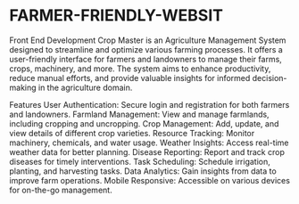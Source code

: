 # FARMER-FRIENDLY-WEBSIT
Front End Development
Crop Master is an Agriculture Management System designed to streamline and optimize various farming processes. It offers a user-friendly interface for farmers and landowners to manage their farms, crops, machinery, and more. The system aims to enhance productivity, reduce manual efforts, and provide valuable insights for informed decision-making in the agriculture domain.

Features
User Authentication: Secure login and registration for both farmers and landowners.
Farmland Management: View and manage farmlands, including cropping and uncropping.
Crop Management: Add, update, and view details of different crop varieties.
Resource Tracking: Monitor machinery, chemicals, and water usage.
Weather Insights: Access real-time weather data for better planning.
Disease Reporting: Report and track crop diseases for timely interventions.
Task Scheduling: Schedule irrigation, planting, and harvesting tasks.
Data Analytics: Gain insights from data to improve farm operations.
Mobile Responsive: Accessible on various devices for on-the-go management.
